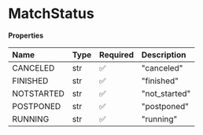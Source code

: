 # MatchStatus

**Properties**

| Name       | Type | Required | Description   |
| :--------- | :--- | :------- | :------------ |
| CANCELED   | str  | ✅       | "canceled"    |
| FINISHED   | str  | ✅       | "finished"    |
| NOTSTARTED | str  | ✅       | "not_started" |
| POSTPONED  | str  | ✅       | "postponed"   |
| RUNNING    | str  | ✅       | "running"     |

<!-- This file was generated by liblab | https://liblab.com/ -->
